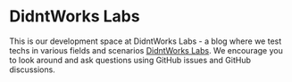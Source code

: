 # DidntWorks Labs

This is our development space at DidntWorks Labs - a blog where we test techs in various fields and scenarios [DidntWorks Labs](https://www.didntwork-labs.com).
We encourage you to look around and ask questions using GitHub issues and GitHub discussions.
